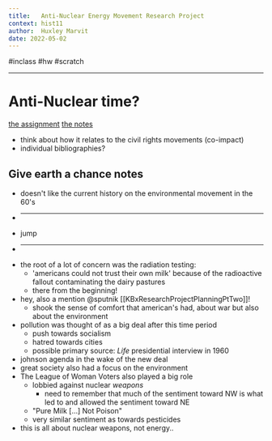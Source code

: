 ```yaml
---
title:   Anti-Nuclear Energy Movement Research Project 
context: hist11
author:  Huxley Marvit
date: 2022-05-02
---
```


 #inclass #hw #scratch

***

# Anti-Nuclear time?
[the assignment](https://nuevaschool.instructure.com/courses/3932/assignments/69996)
[the notes](https://docs.google.com/document/d/1Czk9LrBvMLMT8-CVW6TeU7XZatdUbuQgjI51ZGs2_UI/edit)

- think about how it relates to the civil rights movements (co-impact)
- individual bibliographies?

## Give earth a chance notes
- doesn't like the current history on the environmental movement in the 60's
- *** 
- jump 
- ***
- the root of a lot of concern was the radiation testing:
	- 'americans could not trust their own milk' because of the radioactive fallout contaminating the dairy pastures
	- there from the beginning!
- hey, also a mention @sputnik [[KBxResearchProjectPlanningPtTwo]]!
	- shook the sense of comfort that american's had, about war but also about the environment
- pollution was thought of as a big deal after this time period
	- push towards socialism 
	- hatred towards cities
	- possible primary source: *Life* presidential interview in 1960
- johnson agenda in the wake of the new deal
- great society also had a focus on the environment 
- The League of Woman Voters also played a big role
	- lobbied against nuclear *weapons*
		- need to remember that much of the sentiment toward NW is what led to and allowed the sentiment toward NE
	- "Pure Milk [...] Not Poison"
	- very similar sentiment as towards pesticides
- this is all about nuclear weapons, not energy..	

## 
























